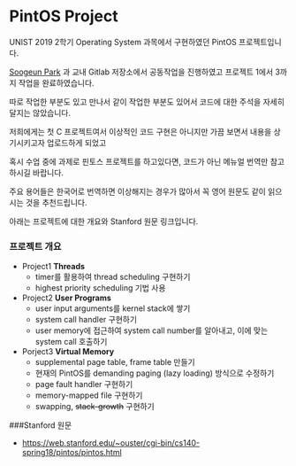 # PintOS Project

UNIST 2019 2학기 Operating System 과목에서 구현하였던 PintOS 프로젝트입니다. 

[Soogeun Park](https://github.com/bwmelon97) 과 교내 Gitlab 저장소에서 공동작업을 진행하였고 프로젝트 1에서 3까지 작업을 완료하였습니다.

따로 작업한 부분도 있고 만나서 같이 작업한 부분도 있어서 코드에 대한 주석을 자세히 달지는 않았습니다.

저희에게는 첫 C 프로젝트여서 이상적인 코드 구현은 아니지만 가끔 보면서 내용을 상기시키고자 업로드하게 되었고

혹시 수업 중에 과제로 핀토스 프로젝트를 하고있다면, 코드가 아닌 메뉴얼 번역만 참고하시길 바랍니다.

주요 용어들은 한국어로 번역하면 이상해지는 경우가 많아서 꼭 영어 원문도 같이 읽으시는 것을 추천드립니다.

아래는 프로젝트에 대한 개요와 Stanford 원문 링크입니다.

### 프로젝트 개요

- Project1 **Threads**
  - timer를 활용하여 thread scheduling 구현하기
  - highest priority scheduling 기법 사용
- Project2 **User Programs**
  - user input arguments를 kernel stack에 쌓기
  - system call handler 구현하기
  - user memory에 접근하여 system call number를 알아내고, 이에 맞는 system call 호출하기
- Porject3 **Virtual Memory**
  - supplemental page table, frame table 만들기
  - 현재의 PintOS를 demanding paging (lazy loading) 방식으로 수정하기
  - page fault handler 구현하기
  - memory-mapped file 구현하기
  - swapping, ~~stack-growth~~ 구현하기

###Stanford 원문

- https://web.stanford.edu/~ouster/cgi-bin/cs140-spring18/pintos/pintos.html